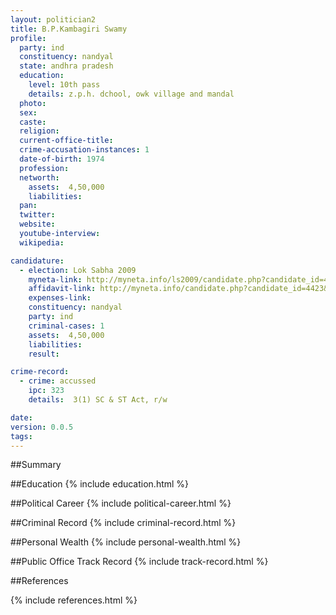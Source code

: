 ```yaml
---
layout: politician2
title: B.P.Kambagiri Swamy
profile: 
  party: ind
  constituency: nandyal
  state: andhra pradesh
  education: 
    level: 10th pass
    details: z.p.h. dchool, owk village and mandal
  photo: 
  sex: 
  caste: 
  religion: 
  current-office-title: 
  crime-accusation-instances: 1
  date-of-birth: 1974
  profession: 
  networth: 
    assets:  4,50,000
    liabilities: 
  pan: 
  twitter: 
  website: 
  youtube-interview: 
  wikipedia: 

candidature: 
  - election: Lok Sabha 2009
    myneta-link: http://myneta.info/ls2009/candidate.php?candidate_id=4423
    affidavit-link: http://myneta.info/candidate.php?candidate_id=4423&scan=original
    expenses-link: 
    constituency: nandyal 
    party: ind
    criminal-cases: 1
    assets:  4,50,000
    liabilities: 
    result:  

crime-record: 
  - crime: accussed
    ipc: 323
    details:  3(1) SC & ST Act, r/w  

date: 
version: 0.0.5
tags: 
---
```

##Summary


##Education
{% include education.html %}


##Political Career
{% include political-career.html %}


##Criminal Record
{% include criminal-record.html %}


##Personal Wealth
{% include personal-wealth.html %}


##Public Office Track Record
{% include track-record.html %}


##References


{% include references.html %}